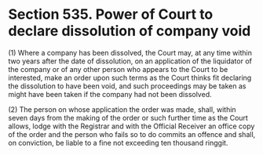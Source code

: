 # Section 535. Power of Court to declare dissolution of company void

\(1\) Where a company has been dissolved, the Court may, at any time within two years after the date of dissolution, on an application of the liquidator of the company or of any other person who appears to the Court to be interested, make an order upon such terms as the Court thinks fit declaring the dissolution to have been void, and such proceedings may be taken as might have been taken if the company had not been dissolved.

\(2\) The person on whose application the order was made, shall, within seven days from the making of the order or such further time as the Court allows, lodge with the Registrar and with the Official Receiver an office copy of the order and the person who fails so to do commits an offence and shall, on conviction, be liable to a fine not exceeding ten thousand ringgit.

